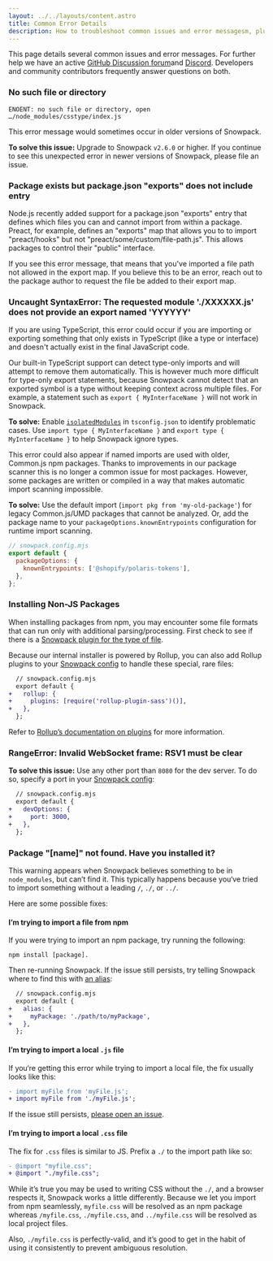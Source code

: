 ```yaml
---
layout: ../../layouts/content.astro
title: Common Error Details
description: How to troubleshoot common issues and error messagesm, plus our resources for getting help.
---
```


This page details several common issues and error messages. For further help we have an active [GitHub Discussion forum](https://github.com/snowpackjs/snowpack/discussions)and [Discord](https://discord.gg/snowpack). Developers and community contributors frequently answer questions on both.

### No such file or directory

```
ENOENT: no such file or directory, open …/node_modules/csstype/index.js
```

This error message would sometimes occur in older versions of Snowpack.

**To solve this issue:** Upgrade to Snowpack `v2.6.0` or higher. If you continue to see this unexpected error in newer versions of Snowpack, please file an issue.

### Package exists but package.json "exports" does not include entry

Node.js recently added support for a package.json "exports" entry that defines which files you can and cannot import from within a package. Preact, for example, defines an "exports" map that allows you to to import "preact/hooks" but not "preact/some/custom/file-path.js". This allows packages to control their "public" interface.

If you see this error message, that means that you've imported a file path not allowed in the export map. If you believe this to be an error, reach out to the package author to request the file be added to their export map.

### Uncaught SyntaxError: The requested module './XXXXXX.js' does not provide an export named 'YYYYYY'

If you are using TypeScript, this error could occur if you are importing or exporting something that only exists in TypeScript (like a type or interface) and doesn't actually exist in the final JavaScript code.

Our built-in TypeScript support can detect type-only imports and will attempt to remove them automatically. This is however much more difficult for type-only export statements, because Snowpack cannot detect that an exported symbol is a type without keeping context across multiple files. For example, a statement such as `export { MyInterfaceName }` will not work in Snowpack.

**To solve:** Enable [`isolatedModules`](https://www.typescriptlang.org/tsconfig#isolatedModules) in `tsconfig.json` to identify problematic cases. Use `import type { MyInterfaceName }` and `export type { MyInterfaceName }` to help Snowpack ignore types.

This error could also appear if named imports are used with older, Common.js npm packages. Thanks to improvements in our package scanner this is no longer a common issue for most packages. However, some packages are written or compiled in a way that makes automatic import scanning impossible.

**To solve:** Use the default import (`import pkg from 'my-old-package'`) for legacy Common.js/UMD packages that cannot be analyzed. Or, add the package name to your `packageOptions.knownEntrypoints` configuration for runtime import scanning.

```js
// snowpack.config.mjs
export default {
  packageOptions: {
    knownEntrypoints: ['@shopify/polaris-tokens'],
  },
};
```

### Installing Non-JS Packages

When installing packages from npm, you may encounter some file formats that can run only with additional parsing/processing. First check to see if there is a [Snowpack plugin for the type of file](/plugins).

Because our internal installer is powered by Rollup, you can also add Rollup plugins to your [Snowpack config](/reference/configuration) to handle these special, rare files:

```diff
  // snowpack.config.mjs
  export default {
+   rollup: {
+     plugins: [require('rollup-plugin-sass')()],
+   },
  };
```

Refer to [Rollup’s documentation on plugins](https://rollupjs.org/guide/en/#using-plugins) for more information.

### RangeError: Invalid WebSocket frame: RSV1 must be clear

**To solve this issue:** Use any other port than `8080` for the dev server. To do so, specify a port in your [Snowpack config](/reference/configuration):

```diff
  // snowpack.config.mjs
  export default {
+   devOptions: {
+     port: 3000,
+   },
  };
```

### Package "[name]" not found. Have you installed it?

This warning appears when Snowpack believes something to be in `node_modules`, but can’t find it. This typically happens because you‘ve tried to import something without a leading `/`, `./`, or `../`.

Here are some possible fixes:

#### I’m trying to import a file from npm

If you were trying to import an npm package, try running the following:

```
npm install [package].
```

Then re-running Snowpack. If the issue still persists, try telling Snowpack where to find this with [an alias](https://www.snowpack.dev/reference/configuration#alias):

```diff
  // snowpack.config.mjs
  export default {
+   alias: {
+     myPackage: './path/to/myPackage',
+   },
  };
```

#### I’m trying to import a local `.js` file

If you‘re getting this error while trying to import a local file, the fix usually looks like this:

```diff
- import myFile from 'myFile.js';
+ import myFile from './myFile.js';
```

If the issue still persists, [please open an issue](https://github.com/snowpackjs/snowpack/issues/new/choose).

#### I’m trying to import a local `.css` file

The fix for `.css` files is similar to JS. Prefix a `./` to the import path like so:

```diff
- @import "myfile.css";
+ @import "./myfile.css";
```

While it’s true you may be used to writing CSS without the `./`, and a browser respects it, Snowpack works a little differently. Because we let you import from npm seamlessly, `myfile.css` will be resolved as an npm package whereas `/myfile.css`, `./myfile.css`, and `../myfile.css` will be resolved as local project files.

Also, `./myfile.css` is perfectly-valid, and it’s good to get in the habit of using it consistently to prevent ambiguous resolution.
